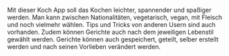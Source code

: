 Mit dieser Koch App soll das Kochen leichter, spannender und spaßiger werden. Man kann zwischen Nationalitäten, vegetarisch, vegan, mit Fleisch und noch vielmehr wählen. Tips und Tricks von anderen Usern sind auch vorhanden. Zudem können Gerichte auch nach dem jeweiligen Lebenstil gewählt werden. Gerichte können auch gespeichert, geteilt, selber erstellt werden und nach seinen Vorlieben verändert werden. 
